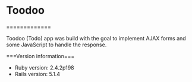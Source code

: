 # Toodoo

=============

Toodoo (Todo) app was build with the goal to implement AJAX forms and some JavaScript to handle the response.

===Version information===

* Ruby version:  2.4.2p198
* Rails version: 5.1.4
